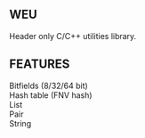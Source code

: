 ## **WEU**
Header only C/C++ utilities library.
## **FEATURES**
Bitfields (8/32/64 bit) <br/>
Hash table (FNV hash)<br/>
List <br/>
Pair </br>
String <br/>
